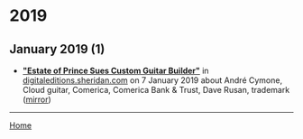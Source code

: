# 2019

## January 2019 (1)

 - [**"Estate of Prince Sues Custom Guitar Builder"**](http://digitaleditions.sheridan.com/article/Estate+of+Prince+Sues+Custom+Guitar+Builder/3278617/556089/article.html) in [digitaleditions.sheridan.com](http://digitaleditions.sheridan.com/) on 7 January 2019 about André Cymone, Cloud guitar, Comerica, Comerica Bank & Trust, Dave Rusan, trademark ([mirror](https://web.archive.org/web/*/http://digitaleditions.sheridan.com/article/Estate+of+Prince+Sues+Custom+Guitar+Builder/3278617/556089/article.html))

----

[Home](../)

